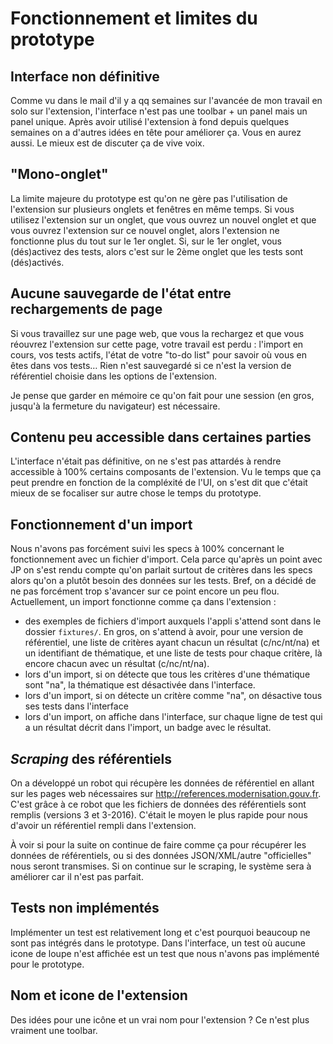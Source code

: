 # Fonctionnement et limites du prototype

## Interface non définitive

Comme vu dans le mail d'il y a qq semaines sur l'avancée de mon travail en solo sur l'extension, l'interface n'est pas une toolbar + un panel mais un panel unique. Après avoir utilisé l'extension à fond depuis quelques semaines on a d'autres idées en tête pour améliorer ça. Vous en aurez aussi. Le mieux est de discuter ça de vive voix.

## "Mono-onglet"

La limite majeure du prototype est qu'on ne gère pas l'utilisation de l'extension sur plusieurs onglets et fenêtres en même temps.
Si vous utilisez l'extension sur un onglet, que vous ouvrez un nouvel onglet et que vous ouvrez l'extension sur ce nouvel onglet, alors l'extension ne fonctionne plus du tout sur le 1er onglet. Si, sur le 1er onglet, vous (dés)activez des tests, alors c'est sur le 2ème onglet que les tests sont (dés)activés.

## Aucune sauvegarde de l'état entre rechargements de page

Si vous travaillez sur une page web, que vous la rechargez et que vous réouvrez l'extension sur cette page, votre travail est perdu : l'import en cours, vos tests actifs, l'état de votre "to-do list" pour savoir où vous en êtes dans vos tests… Rien n'est sauvegardé si ce n'est la version de référentiel choisie dans les options de l'extension.

Je pense que garder en mémoire ce qu'on fait pour une session (en gros, jusqu'à la fermeture du navigateur) est nécessaire.

## Contenu peu accessible dans certaines parties

L'interface n'était pas définitive, on ne s'est pas attardés à rendre accessible à 100% certains composants de l'extension. Vu le temps que ça peut prendre en fonction de la compléxité de l'UI, on s'est dit que c'était mieux de se focaliser sur autre chose le temps du prototype.

## Fonctionnement d'un import

Nous n'avons pas forcément suivi les specs à 100% concernant le fonctionnement avec un fichier d'import. Cela parce qu'après un point avec JP on s'est rendu compte qu'on parlait surtout de critères dans les specs alors qu'on a plutôt besoin des données sur les tests. Bref, on a décidé de ne pas forcément trop s'avancer sur ce point encore un peu flou. Actuellement, un import fonctionne comme ça dans l'extension :

* des exemples de fichiers d'import auxquels l'appli s'attend sont dans le dossier `fixtures/`. En gros, on s'attend à avoir, pour une version de référentiel, une liste de critères ayant chacun un résultat (c/nc/nt/na) et un identifiant de thématique, et une liste de tests pour chaque critère, là encore chacun avec un résultat (c/nc/nt/na).
* lors d'un import, si on détecte que tous les critères d'une thématique sont "na", la thématique est désactivée dans l'interface.
* lors d'un import, si on détecte un critère comme "na", on désactive tous ses tests dans l'interface
* lors d'un import, on affiche dans l'interface, sur chaque ligne de test qui a un résultat décrit dans l'import, un badge avec le résultat.

## *Scraping* des référentiels

On a développé un robot qui récupère les données de référentiel en allant sur les pages web nécessaires sur http://references.modernisation.gouv.fr. C'est grâce à ce robot que les fichiers de données des référentiels sont remplis (versions 3 et 3-2016). C'était le moyen le plus rapide pour nous d'avoir un référentiel rempli dans l'extension.

À voir si pour la suite on continue de faire comme ça pour récupérer les données de référentiels, ou si des données JSON/XML/autre "officielles" nous seront transmises. Si on continue sur le scraping, le système sera à améliorer car il n'est pas parfait.

## Tests non implémentés

Implémenter un test est relativement long et c'est pourquoi beaucoup ne sont pas intégrés dans le prototype. Dans l'interface, un test où aucune icone de loupe n'est affichée est un test que nous n'avons pas implémenté pour le prototype.

## Nom et icone de l'extension

Des idées pour une icône et un vrai nom pour l'extension ? Ce n'est plus vraiment une toolbar.

